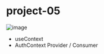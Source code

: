 # project-05

![image](https://github.com/NaoRojas/project-05/assets/46090365/6c665fe3-47e6-45d7-bedd-2b9e657156ed)


- useContext
 - AuthContext Provider / Consumer
